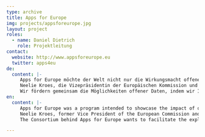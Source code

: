 ```yaml
---
type: archive
title: Apps for Europe
img: projects/appsforeurope.jpg
layout: project
roles:
  - name: Daniel Dietrich
    role: Projektleitung
contact:
  website: http://www.appsforeurope.eu
  twitter: apps4eu
de:
  content: |-
     Apps for Europe möchte der Welt nicht nur die Wirkungsmacht offener Daten zeigen, sondern auch das wirtschaftliche Potenzial herauskehren.
     Neelie Kroes, die Vizepräsidentin der Europäischen Kommission und eine starke Unterstützerin von Apps for Europe, beziffert den Wert offener Daten auf viele Milliarden Euro. 
     Wir fördern gemeinsam die Möglichkeiten offener Daten, indem wir Ihnen dabei helfen, Ihre Idee in ein erfolgreiches Unternehmen umzuwandeln, das sich in ganz Europa etablieren könnte.
en:
  content: |-
     Apps for Europe was a program intended to showcase the impact of open data in terms of its economic potential. 
     Neelie Kroes, former Vice President of the European Commission and a strong supporter of Apps for Europe, quantifies the value of open data several billion Euros. 
     The Consortium behind Apps for Europe wants to facilitate the exploration of the value of open data by helping entrepreneurs to transform their ideas into successful businesses, that can gain foothold all over Europe.

---
```


